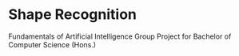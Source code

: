 # Shape Recognition
Fundamentals of Artificial Intelligence Group Project for Bachelor of Computer Science (Hons.) 
